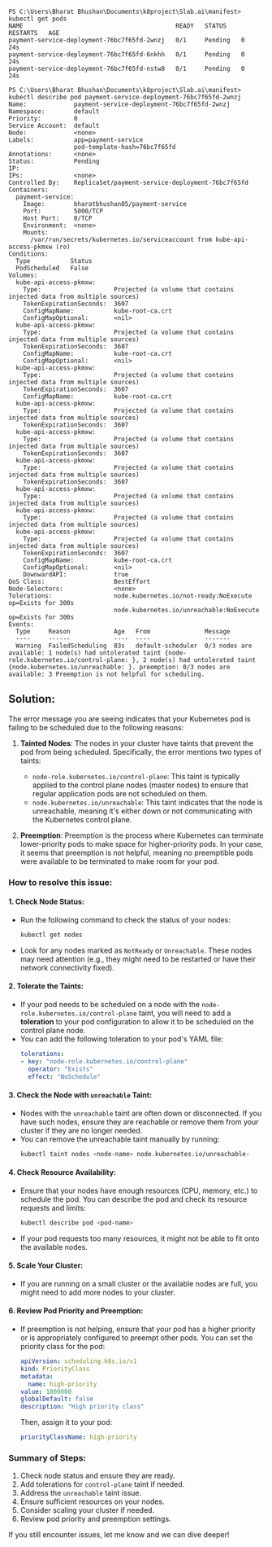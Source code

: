 ```
PS C:\Users\Bharat Bhushan\Documents\k8project\Slab.ai\manifest> kubectl get pods
NAME                                          READY   STATUS    RESTARTS   AGE
payment-service-deployment-76bc7f65fd-2wnzj   0/1     Pending   0          24s
payment-service-deployment-76bc7f65fd-6nkhh   0/1     Pending   0          24s
payment-service-deployment-76bc7f65fd-nstw8   0/1     Pending   0          24s

PS C:\Users\Bharat Bhushan\Documents\k8project\Slab.ai\manifest> kubectl describe pod payment-service-deployment-76bc7f65fd-2wnzj
Name:             payment-service-deployment-76bc7f65fd-2wnzj
Namespace:        default
Priority:         0
Service Account:  default
Node:             <none>
Labels:           app=payment-service
                  pod-template-hash=76bc7f65fd
Annotations:      <none>
Status:           Pending
IP:
IPs:              <none>
Controlled By:    ReplicaSet/payment-service-deployment-76bc7f65fd
Containers:
  payment-service:
    Image:        bharatbhushan05/payment-service
    Port:         5000/TCP
    Host Port:    0/TCP
    Environment:  <none>
    Mounts:
      /var/run/secrets/kubernetes.io/serviceaccount from kube-api-access-pkmxw (ro)
Conditions:
  Type           Status
  PodScheduled   False
Volumes:
  kube-api-access-pkmxw:
    Type:                    Projected (a volume that contains injected data from multiple sources)
    TokenExpirationSeconds:  3607
    ConfigMapName:           kube-root-ca.crt
    ConfigMapOptional:       <nil>
  kube-api-access-pkmxw:
    Type:                    Projected (a volume that contains injected data from multiple sources)
    TokenExpirationSeconds:  3607
    ConfigMapName:           kube-root-ca.crt
    ConfigMapOptional:       <nil>
  kube-api-access-pkmxw:
    Type:                    Projected (a volume that contains injected data from multiple sources)
    TokenExpirationSeconds:  3607
    ConfigMapName:           kube-root-ca.crt
  kube-api-access-pkmxw:
    Type:                    Projected (a volume that contains injected data from multiple sources)
    TokenExpirationSeconds:  3607
  kube-api-access-pkmxw:
    Type:                    Projected (a volume that contains injected data from multiple sources)
    TokenExpirationSeconds:  3607
  kube-api-access-pkmxw:
    Type:                    Projected (a volume that contains injected data from multiple sources)
    TokenExpirationSeconds:  3607
  kube-api-access-pkmxw:
    Type:                    Projected (a volume that contains injected data from multiple sources)
  kube-api-access-pkmxw:
    Type:                    Projected (a volume that contains injected data from multiple sources)
  kube-api-access-pkmxw:
    Type:                    Projected (a volume that contains injected data from multiple sources)
    TokenExpirationSeconds:  3607
    ConfigMapName:           kube-root-ca.crt
    ConfigMapOptional:       <nil>
    DownwardAPI:             true
QoS Class:                   BestEffort
Node-Selectors:              <none>
Tolerations:                 node.kubernetes.io/not-ready:NoExecute op=Exists for 300s
                             node.kubernetes.io/unreachable:NoExecute op=Exists for 300s
Events:
  Type     Reason            Age   From               Message
  ----     ------            ----  ----               -------
  Warning  FailedScheduling  83s   default-scheduler  0/3 nodes are available: 1 node(s) had untolerated taint {node-role.kubernetes.io/control-plane: }, 2 node(s) had untolerated taint {node.kubernetes.io/unreachable: }. preemption: 0/3 nodes are available: 3 Preemption is not helpful for scheduling.

```
## Solution:
The error message you are seeing indicates that your Kubernetes pod is failing to be scheduled due to the following reasons:

1. **Tainted Nodes**: The nodes in your cluster have taints that prevent the pod from being scheduled. Specifically, the error mentions two types of taints:
   - `node-role.kubernetes.io/control-plane`: This taint is typically applied to the control plane nodes (master nodes) to ensure that regular application pods are not scheduled on them. 
   - `node.kubernetes.io/unreachable`: This taint indicates that the node is unreachable, meaning it's either down or not communicating with the Kubernetes control plane.

2. **Preemption**: Preemption is the process where Kubernetes can terminate lower-priority pods to make space for higher-priority pods. In your case, it seems that preemption is not helpful, meaning no preemptible pods were available to be terminated to make room for your pod.

### How to resolve this issue:

#### 1. **Check Node Status**:
   - Run the following command to check the status of your nodes:
     ```bash
     kubectl get nodes
     ```
   - Look for any nodes marked as `NotReady` or `Unreachable`. These nodes may need attention (e.g., they might need to be restarted or have their network connectivity fixed).

#### 2. **Tolerate the Taints**:
   - If your pod needs to be scheduled on a node with the `node-role.kubernetes.io/control-plane` taint, you will need to add a **toleration** to your pod configuration to allow it to be scheduled on the control plane node.
   - You can add the following toleration to your pod's YAML file:
     ```yaml
     tolerations:
     - key: "node-role.kubernetes.io/control-plane"
       operator: "Exists"
       effect: "NoSchedule"
     ```

#### 3. **Check the Node with `unreachable` Taint**:
   - Nodes with the `unreachable` taint are often down or disconnected. If you have such nodes, ensure they are reachable or remove them from your cluster if they are no longer needed.
   - You can remove the unreachable taint manually by running:
     ```bash
     kubectl taint nodes <node-name> node.kubernetes.io/unreachable-
     ```

#### 4. **Check Resource Availability**:
   - Ensure that your nodes have enough resources (CPU, memory, etc.) to schedule the pod. You can describe the pod and check its resource requests and limits:
     ```bash
     kubectl describe pod <pod-name>
     ```
   - If your pod requests too many resources, it might not be able to fit onto the available nodes.

#### 5. **Scale Your Cluster**:
   - If you are running on a small cluster or the available nodes are full, you might need to add more nodes to your cluster.

#### 6. **Review Pod Priority and Preemption**:
   - If preemption is not helping, ensure that your pod has a higher priority or is appropriately configured to preempt other pods. You can set the priority class for the pod:
     ```yaml
     apiVersion: scheduling.k8s.io/v1
     kind: PriorityClass
     metadata:
       name: high-priority
     value: 1000000
     globalDefault: false
     description: "High priority class"
     ```
     Then, assign it to your pod:
     ```yaml
     priorityClassName: high-priority
     ```

### Summary of Steps:
1. Check node status and ensure they are ready.
2. Add tolerations for `control-plane` taint if needed.
3. Address the `unreachable` taint issue.
4. Ensure sufficient resources on your nodes.
5. Consider scaling your cluster if needed.
6. Review pod priority and preemption settings.

If you still encounter issues, let me know and we can dive deeper!
